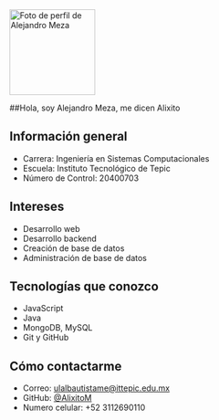 <img src="https://scontent-qro1-2.xx.fbcdn.net/v/t39.30808-6/481902622_9812284528789808_2326993948711666338_n.jpg?_nc_cat=106&ccb=1-7&_nc_sid=a5f93a&_nc_eui2=AeFFuKGvX6WiVERaq-cgEJtBKGI1r2v7v6woYjWva_u_rPeTjxnuxj4Jk2iImicqrrIj9K4gbxJpw8d17g5Sn9z9&_nc_ohc=hiZxN86QOs0Q7kNvwHNa_LI&_nc_oc=AdnM_uZAYKAH1J6NRew-jE7MUNPLn0RPLVfSx-sxTVUF0vX4Hdo98FpakD2nls_0WXh5i6dctBeaAI_I6z4aVLh3&_nc_zt=23&_nc_ht=scontent-qro1-2.xx&_nc_gid=zpYeezYEPi0ECZmi__iF-Q&oh=00_AfMzTa7qbe66HWmg0W6zUo6cAwbUhdTJ855pkr1Np5Nw-g&oe=685FC04E" width="150" alt="Foto de perfil de Alejandro Meza" />

##Hola, soy Alejandro Meza, me dicen Alixito

##  Información general
- Carrera: Ingeniería en Sistemas Computacionales
- Escuela: Instituto Tecnológico de Tepic
- Número de Control: 20400703

## Intereses
- Desarrollo web
- Desarrollo backend
- Creación de base de datos
- Administración de base de datos

## Tecnologías que conozco
- JavaScript
- Java
- MongoDB, MySQL
- Git y GitHub

## Cómo contactarme
- Correo: ulalbautistame@ittepic.edu.mx
- GitHub: [@AlixitoM](https://github.com/AlixitoM)
- Numero celular: +52 3112690110
